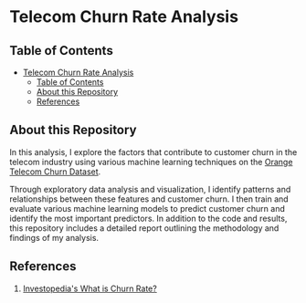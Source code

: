 # Telecom Churn Rate Analysis

## Table of Contents
- [Telecom Churn Rate Analysis](#telecom-churn-rate-analysis)
  - [Table of Contents](#table-of-contents)
  - [About this Repository](#about-this-repository)
  - [References](#references)

## About this Repository
In this analysis, I explore the factors that contribute to customer churn in the telecom industry using various machine learning techniques on the [Orange Telecom Churn Dataset](https://www.kaggle.com/datasets/mnassrib/telecom-churn-datasets?select=churn-bigml-80.csv).

Through exploratory data analysis and visualization, I identify patterns and relationships between these features and customer churn. I then train and evaluate various machine learning models to predict customer churn and identify the most important predictors. In addition to the code and results, this repository includes a detailed report outlining the methodology and findings of my analysis.

## References
1. [Investopedia's What is Churn Rate?](https://www.investopedia.com/terms/c/churnrate.asp)
